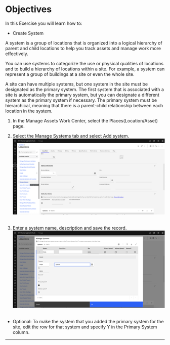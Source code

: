 # Objectives
In this Exercise you will learn how to:

* Create System

A system is a group of locations that is organized into a logical hierarchy of parent and child locations to help you track assets and manage work more effectively.

You can use systems to categorize the use or physical qualities of locations and to build a hierarchy of locations within a site. For example, a system can represent a group of buildings at a site or even the whole site.

A site can have multiple systems, but one system in the site must be designated as the primary system. The first system that is associated with a site is automatically the primary system, but you can designate a different system as the primary system if necessary. The primary system must be hierarchical, meaning that there is a parent-child relationship between each location in the system.

1. In the Manage Assets Work Center, select the Places(Location/Asset) page.

2. Select the Manage Systems tab and select Add system.
![Manage System](img/sys_images/1_sys.png)&nbsp;&nbsp;

3. Enter a system name, description and save the record.
![New System](img/sys_images/2_sys.png)&nbsp;&nbsp;

* Optional: To make the system that you added the primary system for the site, edit the row for that system and specify Y in the Primary System column.

---
